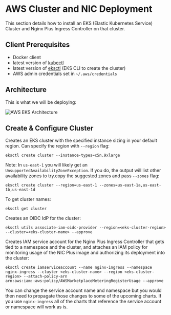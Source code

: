 # AWS Cluster and NIC Deployment
This section details how to install an EKS (Elastic Kubernetes Service) Cluster and Nginx Plus Ingress Controller on that cluster.

## Client Prerequisites
* Docker client
* latest version of [kubectl](https://kubernetes.io/docs/tasks/tools/)
* latest version of [eksctl](https://docs.aws.amazon.com/eks/latest/userguide/eksctl.html) (EKS CLI to create the cluster)
* AWS admin credentials set in `~/.aws/credentials`

## Architecture
This is what we will be deploying:

![AWS EKS Architecture](https://www.nginx.com/wp-content/uploads/2021/08/NIC-on-EKS-how-tested_topology.svg)

## Create & Configure Cluster
Creates an EKS cluster with the specified instance sizing in your default region. Can specify the region with `--region` flag:

`eksctl create cluster --instance-types=c5n.9xlarge`

Note: In `us-east-1` you will likely get an `UnsupportedAvailabilityZoneException`. If you do, the output will list other availability zones to try.copy the suggested zones and pass `--zones` flag: 

`eksctl create cluster --region=us-east-1 --zones=us-east-1a,us-east-1b,us-east-1d`

To get cluster names:

`eksctl get cluster`

Creates an OIDC IdP for the cluster:

`eksctl utils associate-iam-oidc-provider --region=<eks-cluster-region> --cluster=<eks-cluster-name> --approve`

Creates IAM service account for the Nginx Plus Ingress Controller that gets tied to a namespace and the cluster, and attaches an IAM policy for monitoring usage of the NIC Plus image and authorizing its deployment into the cluster:

`eksctl create iamserviceaccount --name nginx-ingress --namespace nginx-ingress --cluster <eks-cluster-name> --region <eks-cluster-region> --attach-policy-arn arn:aws:iam::aws:policy/AWSMarketplaceMeteringRegisterUsage --approve`

You can change the service account name and namespace but you would then need to propagate those changes to some of the upcoming charts.  If you use `nginx-ingress` all of the charts that reference the service account or namespace will work as is.